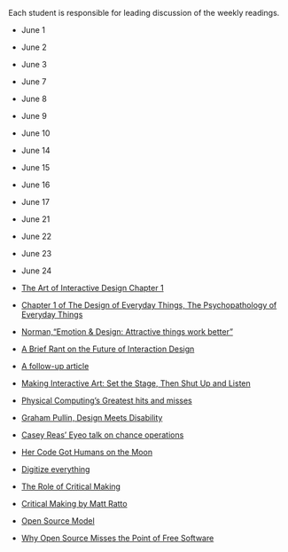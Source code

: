 Each student is responsible for leading discussion of the weekly readings.

- June 1
- June 2
- June 3
- June 7
- June 8
- June 9
- June 10
- June 14
- June 15
- June 16
- June 17
- June 21
- June 22
- June 23
- June 24


- [The Art of Interactive Design Chapter
	1](docs/theArtOfInteractiveDesign.pdf) 
- [Chapter 1 of The Design of Everyday Things, The Psychopathology of Everyday Things](http://pages.ucsd.edu/~mboyle/COGS1/readings/Norman-COGS1-The%20Psychopathology-of-Everyday-Things.pdf) 
- [Norman,“Emotion & Design: Attractive things work
	better”](https://jnd.org/emotion_design_attractive_things_work_better/) 
- [A Brief Rant on the Future of Interaction
	Design](http://worrydream.com/ABriefRantOnTheFutureOfInteractionDesign/)
- [A follow-up
	article](http://worrydream.com/ABriefRantOnTheFutureOfInteractionDesign/responses.html)
- [Making Interactive Art: Set the Stage, Then Shut Up and
	Listen](http://www.tigoe.net/blog/category/physicalcomputing/405/)
- [Physical Computing’s Greatest hits and
	misses](http://www.tigoe.net/blog/category/physicalcomputing/176/) 
- [Graham Pullin, Design Meets Disability](docs/Design_meets_disability.pdf)
- [Casey Reas’ Eyeo talk on chance operations](https://vimeo.com/45851523) 
- [Her Code Got Humans on the
	Moon](http://www.wired.com/2015/10/margaret-hamilton-nasa-apollo/) 
- [Digitize everything](doc/digitizeEverything.pdf) 
- [The Role of Critical
	Making](https://waag.org/en/article/role-critical-making) 
- [Critical Making by Matt
	Ratto](http://opendesignnow.org/index.html%3Fp=434.html) 
- [Open Source Model](https://en.wikipedia.org/wiki/Open-source_model) 
- [Why Open Source Misses the Point of Free
	Software](https://www.gnu.org/philosophy/open-source-misses-the-point.en.html) 
